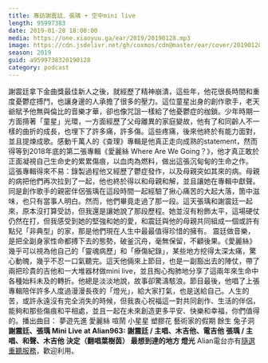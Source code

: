 ```yaml
---
title: 專訪謝震廷、張瑀 + 空中mini live
length: 95997383
date: 2019-01-28 18:00:00
media: https://one.xiaoyuu.ga/ear/2019/20190128.mp3
image: https://cdn.jsdelivr.net/gh/coxmos/cdn@master/ear/cover/20190128.jpeg
season: 2019
guid: a9599738320190128
category: podcast
---
```


謝震廷拿下金曲獎最佳新人之後，就經歷了精神崩潰，這些年，他花很長時間和重度憂鬱症搏鬥，也讓身邊的人承擔了很多的壓力。這位童星出身的創作歌手，老天爺賦予他無與倫比的音樂才華，卻也像咒詛一樣給了他憂鬱症的枷鎖。少年時期一方面揹著「童星」光環，一方面經歷了父母離異的家庭變故，他有了和同齡人不一樣的曲折的成長，也埋下了許多痛，許多傷。這些疼痛，後來他終於有能力面對，並且提煉成歌。感動千萬人的《查理》專輯是他真正走向成熟的statement，然而得等到2018年底的第二張專輯《愛麗絲 Where Are We Going？》，他才真正敢於正面凝視自己生命史的累累傷痕，以血肉為燃料，做出這張沉甸甸的生命之作。
這張專輯得來不易：錄製過程他又經歷了鬱症發作，以及母親突如其來的病。母親的病把他們再次拉到了一起，他也終於得以和母親和解，並且讓她在專輯中獻聲。同是創作歌手的親密伴侶張瑀在這段時間一起經驗了揪心痛苦的大起大落，箇中滋味，也只有當事人明白。然而，他們畢竟走過了那一段。這天張瑀和謝震廷一起來，原本沒打算受訪，但我還是讓她說了那段歷程。她並沒有粉飾太平，這場硬仗仍然在打，但我感受到她的堅強和她的愛，和震廷與他的母親共同組成一個或許有點兒「非典型」的家，那是他們現在人生中最最值得珍惜的擁有。
震廷做音樂，是把全副身家性命都搏下去的態勢，破釜沉舟，毫無保留，不顧後果。《愛麗絲》幾乎可以視為他自己的「靈魂病歷」和「療傷紀錄」，某些地方挖得太深太痛，驚心動魄，幾乎不忍一口氣聽完。這天他倆來上節目，也是一副豁出去的陣仗，帶了兩把珍貴的吉他和一大堆器材做mini live，並且掏心掏肺地分享了這兩年來生命中各種始料未及的轉折。他總是淡淡地說，故事卻驚濤駭浪。節目最後，他唱了上張專輯陪伴許多人度過漫漫長夜的「燈光」，給大家打氣，也是送給自己。人生的苦，或許永遠沒有完全消失的時候，但我衷心祝福這一對共同創作、生活的伴侶，能夠和那些傷痕和平相處，並且一起在未來創造更多平安、快樂和幸福，你們值得的。播出曲目：
夢遊先進
愛麗絲
喧鬧
小星星
塑膠花
藝術家的假期
餘生
兔子洞
<strong>謝震廷、張瑀 Mini Live at Alian963:</strong>
<strong>謝震廷 / 主唱、木吉他、電吉他
張瑀 / 主唱、和聲、木吉他</strong>
<strong>決定（翻唱葉樹茵）
最想到達的地方
燈光</strong>
Alian電台亦有<a href="http://alian963.ipcf.org.tw/programs_view.php">隨選重聽服務</a>，歡迎利用。

